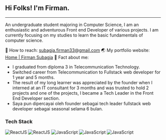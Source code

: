 ## Hi Folks! I'm Firman.
___
An undergraduate student majoring in Computer Science, I am an enthusiastic and adventurous Front end Developer of various projects. I am currently focusing on my studies to learn the basic fundamentals of computer science.

📩 How to reach: subagja.firman33@gmail.com
🌏 My portfolio website: [Home | Firman Subagja](https://firman-portfolio-steel.vercel.app/)
🧠 Fact about me:
- I graduated from diploma 3 in Telecommunication Technology.
- Switched career from Telecommunication to Fullstack web developer for 1 year and 5 months.
- The result of my long learner was appreciated by the founder when I interned at an IT consultant for 3 months and was trusted to hold 2 projects and one of the projects, I became a Tech Leader in the Front End Developer section.
- Saya pun dipercayai oleh founder sebagai tech leader fullstack web developer sebagai seasonal selama 6 bulan.

### Tech Stack

<div class="display: flex;">
	<img src="https://img.icons8.com/?size=100&id=NfbyHexzVEDk&format=png&color=000000" alt="ReactJS"/>
	<img src="https://img.icons8.com/?size=100&id=MWiBjkuHeMVq&format=png&color=000000" alt="ReactJS"/>
	<img src="https://img.icons8.com/?size=100&id=108784&format=png&color=000000" alt="JavaScript"/>
	<img src="https://img.icons8.com/?size=100&id=uJM6fQYqDaZK&format=png&color=000000" alt="JavaScript"/>
	<img src="https://img.icons8.com/?size=100&id=TpULddJc4gTh&format=png&color=000000" alt="JavaScript"/>
</div>
